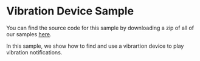 # Vibration Device Sample

You can find the source code for this sample by downloading a zip of all of our samples [here](https://github.com/Microsoft/Windows-iotcore-samples/archive/master.zip).

In this sample, we show how to find and use a vibrartion device to play vibration notifications.

